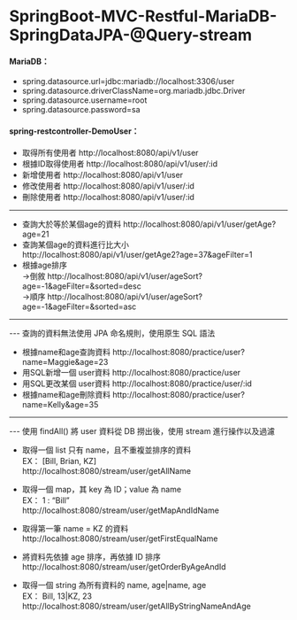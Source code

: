 # SpringBoot-MVC-Restful-MariaDB-SpringDataJPA-@Query-stream

#### MariaDB：
* spring.datasource.url=jdbc:mariadb://localhost:3306/user
* spring.datasource.driverClassName=org.mariadb.jdbc.Driver
* spring.datasource.username=root
* spring.datasource.password=sa

#### spring-restcontroller-DemoUser：

* 取得所有使用者 http://localhost:8080/api/v1/user  
* 根據ID取得使用者 http://localhost:8080/api/v1/user/:id  
* 新增使用者 http://localhost:8080/api/v1/user  
* 修改使用者 http://localhost:8080/api/v1/user/:id  
* 刪除使用者 http://localhost:8080/api/v1/user/:id  

---

* 查詢大於等於某個age的資料 http://localhost:8080/api/v1/user/getAge?age=21
* 查詢某個age的資料進行比大小 http://localhost:8080/api/v1/user/getAge2?age=37&ageFilter=1
* 根據age排序   
->倒敘 http://localhost:8080/api/v1/user/ageSort?age=-1&ageFilter=&sorted=desc  
->順序 http://localhost:8080/api/v1/user/ageSort?age=-1&ageFilter=&sorted=asc  

---
--- 查詢的資料無法使用 JPA 命名規則，使用原生 SQL 語法
  
* 根據name和age查詢資料 http://localhost:8080/practice/user?name=Maggie&age=23
* 用SQL新增一個 user資料 http://localhost:8080/practice/user
* 用SQL更改某個 user資料 http://localhost:8080/practice/user/:id
* 根據name和age刪除資料 http://localhost:8080/practice/user?name=Kelly&age=35
  
---
--- 使用 findAll() 將 user 資料從 DB 撈出後，使用 stream 進行操作以及過濾
  
* 取得一個 list 只有 name，且不重複並排序的資料    
EX： [Bill, Brian, KZ]  
http://localhost:8080/stream/user/getAllName

* 取得一個 map，其 key 為 ID；value 為 name     
EX： 1 : “Bill”   
http://localhost:8080/stream/user/getMapAndIdName

* 取得第一筆 name = KZ 的資料   
http://localhost:8080/stream/user/getFirstEqualName

* 將資料先依據 age 排序，再依據 ID 排序   
http://localhost:8080/stream/user/getOrderByAgeAndId

* 取得一個 string 為所有資料的 name, age|name, age  
EX： Bill, 13|KZ, 23   
http://localhost:8080/stream/user/getAllByStringNameAndAge
